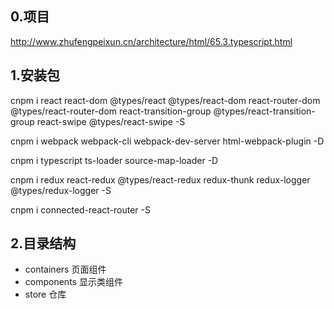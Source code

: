 ## 0.项目
http://www.zhufengpeixun.cn/architecture/html/65.3.typescript.html



## 1.安装包
cnpm i react react-dom @types/react @types/react-dom react-router-dom @types/react-router-dom react-transition-group @types/react-transition-group react-swipe @types/react-swipe  -S

cnpm i webpack webpack-cli webpack-dev-server html-webpack-plugin -D

cnpm i typescript ts-loader source-map-loader -D

cnpm i redux react-redux @types/react-redux redux-thunk  redux-logger @types/redux-logger -S

cnpm i connected-react-router -S

## 2.目录结构
- containers 页面组件
- components 显示类组件
- store 仓库


